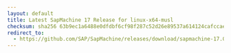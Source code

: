 ```yaml
---
layout: default
title: Latest SapMachine 17 Release for linux-x64-musl
checksum: sha256 63b9ec1a6488e0dfdbf6cf98f287c52d26e89537a614124cafccae327238c9d5
redirect_to:
  - https://github.com/SAP/SapMachine/releases/download/sapmachine-17.0.14/sapmachine-jdk-17.0.14_linux-x64-musl_bin.tar.gz
---
```

